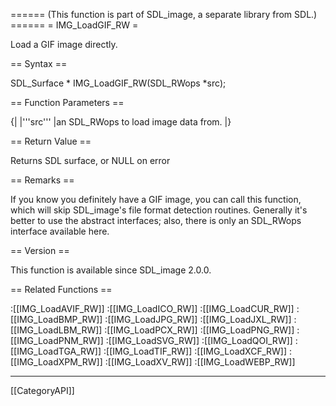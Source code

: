====== (This function is part of SDL_image, a separate library from SDL.) ======
= IMG_LoadGIF_RW =

Load a GIF image directly.

== Syntax ==

<syntaxhighlight lang='c'>
SDL_Surface * IMG_LoadGIF_RW(SDL_RWops *src);
</syntaxhighlight>

== Function Parameters ==

{|
|'''src'''
|an SDL_RWops to load image data from.
|}

== Return Value ==

Returns SDL surface, or NULL on error

== Remarks ==

If you know you definitely have a GIF image, you can call this function,
which will skip SDL_image's file format detection routines. Generally it's
better to use the abstract interfaces; also, there is only an SDL_RWops
interface available here.

== Version ==

This function is available since SDL_image 2.0.0.

== Related Functions ==

:[[IMG_LoadAVIF_RW]]
:[[IMG_LoadICO_RW]]
:[[IMG_LoadCUR_RW]]
:[[IMG_LoadBMP_RW]]
:[[IMG_LoadJPG_RW]]
:[[IMG_LoadJXL_RW]]
:[[IMG_LoadLBM_RW]]
:[[IMG_LoadPCX_RW]]
:[[IMG_LoadPNG_RW]]
:[[IMG_LoadPNM_RW]]
:[[IMG_LoadSVG_RW]]
:[[IMG_LoadQOI_RW]]
:[[IMG_LoadTGA_RW]]
:[[IMG_LoadTIF_RW]]
:[[IMG_LoadXCF_RW]]
:[[IMG_LoadXPM_RW]]
:[[IMG_LoadXV_RW]]
:[[IMG_LoadWEBP_RW]]

----
[[CategoryAPI]]


